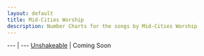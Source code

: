 ```yaml
---
layout: default
title: Mid-Cities Worship
description: Number Charts for the songs by Mid-Cities Worship
---
```


--- | ---
[Unshakeable](/songs/Mid-Cities/unshakeable.pdf) | Coming Soon
